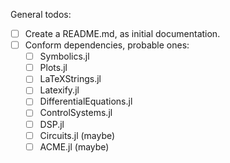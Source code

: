 
General todos:

- [ ] Create a README.md, as initial documentation.
- [ ] Conform dependencies, probable ones:
  - [ ] Symbolics.jl
  - [ ] Plots.jl
  - [ ] LaTeXStrings.jl
  - [ ] Latexify.jl
  - [ ] DifferentialEquations.jl
  - [ ] ControlSystems.jl
  - [ ] DSP.jl
  - [ ] Circuits.jl (maybe)
  - [ ] ACME.jl (maybe)
